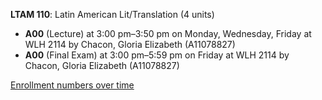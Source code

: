 **LTAM 110**: Latin American Lit/Translation (4 units)

- **A00** (Lecture) at 3:00 pm–3:50 pm on Monday, Wednesday, Friday at WLH 2114 by Chacon, Gloria Elizabeth (A11078827)
- **A00** (Final Exam) at 3:00 pm–5:59 pm on Friday at WLH 2114 by Chacon, Gloria Elizabeth (A11078827)

[Enrollment numbers over time](./LTAM110.tsv)
